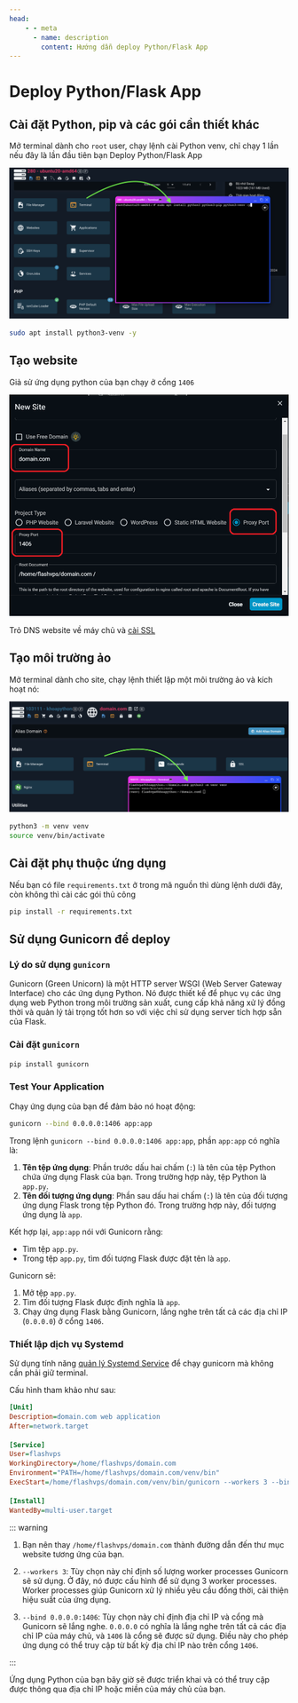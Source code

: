 ```yaml
---
head:
    - - meta
      - name: description
        content: Hướng dẫn deploy Python/Flask App
---
```


<script setup>
import { data } from '../../.vitepress/config.data.ts'
import OgImage from '../../.vitepress/components/OgImage.vue'
</script>

# Deploy Python/Flask App

<OgImage name="# Deploy Python/Flask App" />

## Cài đặt Python, pip và các gói cần thiết khác

Mở terminal dành cho `root` user, chạy lệnh cài Python venv, chỉ chạy 1 lần nếu đây là lần đầu tiên bạn Deploy Python/Flask App

![](<../../images/docs/vi/tutorial/deploy-python/Screenshot 2024-06-16 at 14.14.53.png>)

```bash
sudo apt install python3-venv -y
```

## Tạo website

Giả sử ứng dụng python của bạn chạy ở cổng `1406`

![](<../../images/docs/vi/tutorial/deploy-python/Screenshot 2024-06-12 164349.png>)

Trỏ DNS website về máy chủ và [cài SSL](../site/ssl.md)

## Tạo môi trường ảo

Mở terminal dành cho site, chạy lệnh thiết lập một môi trường ảo và kích hoạt nó:

![](<../../images/docs/vi/tutorial/deploy-python/Screenshot 2024-06-16 at 14.19.57.png>)

```bash
python3 -m venv venv
source venv/bin/activate
```

## Cài đặt phụ thuộc ứng dụng

Nếu bạn có file `requirements.txt` ở trong mã nguồn thì dùng lệnh dưới đây, còn không thì cài các gói thủ công

```bash
pip install -r requirements.txt
```

## Sử dụng Gunicorn để deploy

### Lý do sử dụng `gunicorn`

Gunicorn (Green Unicorn) là một HTTP server WSGI (Web Server Gateway Interface) cho các ứng dụng Python. Nó được thiết kế để phục vụ các ứng dụng web Python trong môi trường sản xuất, cung cấp khả năng xử lý đồng thời và quản lý tải trọng tốt hơn so với việc chỉ sử dụng server tích hợp sẵn của Flask.

### Cài đặt `gunicorn`

```bash
pip install gunicorn
```

### Test Your Application

Chạy ứng dụng của bạn để đảm bảo nó hoạt động:

```bash
gunicorn --bind 0.0.0.0:1406 app:app
```

Trong lệnh `gunicorn --bind 0.0.0.0:1406 app:app`, phần `app:app` có nghĩa là:

1. **Tên tệp ứng dụng**: Phần trước dấu hai chấm (`:`) là tên của tệp Python chứa ứng dụng Flask của bạn. Trong trường hợp này, tệp Python là `app.py`.
2. **Tên đối tượng ứng dụng**: Phần sau dấu hai chấm (`:`) là tên của đối tượng ứng dụng Flask trong tệp Python đó. Trong trường hợp này, đối tượng ứng dụng là `app`.

Kết hợp lại, `app:app` nói với Gunicorn rằng:

-   Tìm tệp `app.py`.
-   Trong tệp `app.py`, tìm đối tượng Flask được đặt tên là `app`.

Gunicorn sẽ:

1. Mở tệp `app.py`.
2. Tìm đối tượng Flask được định nghĩa là `app`.
3. Chạy ứng dụng Flask bằng Gunicorn, lắng nghe trên tất cả các địa chỉ IP (`0.0.0.0`) ở cổng `1406`.

### Thiết lập dịch vụ Systemd

Sử dụng tính năng [quản lý Systemd Service](../server/service.md) để chạy gunicorn mà không cần phải giữ terminal.

Cấu hình tham khảo như sau:

```ini
[Unit]
Description=domain.com web application
After=network.target

[Service]
User=flashvps
WorkingDirectory=/home/flashvps/domain.com
Environment="PATH=/home/flashvps/domain.com/venv/bin"
ExecStart=/home/flashvps/domain.com/venv/bin/gunicorn --workers 3 --bind 0.0.0.0:1406 app:app

[Install]
WantedBy=multi-user.target
```

::: warning

1. Bạn nên thay `/home/flashvps/domain.com` thành đường dẫn đến thư mục website tương ứng của bạn.
2. `--workers 3`: Tùy chọn này chỉ định số lượng worker processes Gunicorn sẽ sử dụng. Ở đây, nó được cấu hình để sử dụng 3 worker processes. Worker processes giúp Gunicorn xử lý nhiều yêu cầu đồng thời, cải thiện hiệu suất của ứng dụng.

3. `--bind 0.0.0.0:1406`: Tùy chọn này chỉ định địa chỉ IP và cổng mà Gunicorn sẽ lắng nghe. `0.0.0.0` có nghĩa là lắng nghe trên tất cả các địa chỉ IP của máy chủ, và `1406` là cổng sẽ được sử dụng. Điều này cho phép ứng dụng có thể truy cập từ bất kỳ địa chỉ IP nào trên cổng `1406`.

:::

Ứng dụng Python của bạn bây giờ sẽ được triển khai và có thể truy cập được thông qua địa chỉ IP hoặc miền của máy chủ của bạn.
